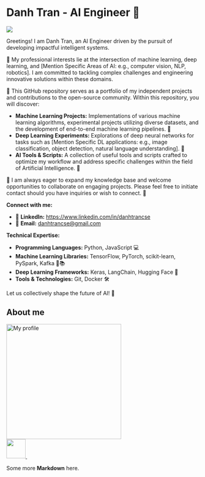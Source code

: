 # Danh Tran - AI Engineer 🚀

<img src="https://avatars.githubusercontent.com/u/179741572" heigt="75">

Greetings! I am Danh Tran, an AI Engineer driven by the pursuit of developing impactful intelligent systems. 

🧠  My professional interests lie at the intersection of machine learning, deep learning, and [Mention Specific Areas of AI: e.g., computer vision, NLP, robotics].  I am committed to tackling complex challenges and engineering innovative solutions within these domains.

🚀 This GitHub repository serves as a portfolio of my independent projects and contributions to the open-source community.  Within this repository, you will discover:

* **Machine Learning Projects:** Implementations of various machine learning algorithms, experimental projects utilizing diverse datasets, and the development of end-to-end machine learning pipelines. 🧪
* **Deep Learning Experiments:** Explorations of deep neural networks for tasks such as [Mention Specific DL applications: e.g., image classification, object detection, natural language understanding].  🤖
* **AI Tools & Scripts:**  A collection of useful tools and scripts crafted to optimize my workflow and address specific challenges within the field of Artificial Intelligence.  🧰

🌱  I am always eager to expand my knowledge base and welcome opportunities to collaborate on engaging projects. Please feel free to initiate contact should you have inquiries or wish to connect. 🤝

**Connect with me:**

* 🔗 **LinkedIn:** https://www.linkedin.com/in/danhtrancse 
* 📧 **Email:** danhtrancse@gmail.com 

**Technical Expertise:**

* **Programming Languages:** Python, JavaScript 💻
* **Machine Learning Libraries:** TensorFlow, PyTorch, scikit-learn, PySpark, Kafka  🤖📚
* **Deep Learning Frameworks:** Keras, LangChain, Hugging Face  🧠
* **Tools & Technologies:** Git, Docker 🛠️
<!--
**Current Focus:**

* [Mention your current AI-related focus or project]  🔭
-->
Let us collectively shape the future of AI! 🚀 

## About me

<div class="center">
  <a href="#">
    <img src="{% link assets/me.png %}" alt="My profile" width="300">
  </a>
  <br>
  <div class="social-icons">
    <a href="{{ site.social.fb.target }}" alt="Facebook profile">
      <img src="{% link assets/fb.svg %}" width="50">
    </a>
    <a><img></a>
  </div>
</div>

Some more **Markdown** here.
